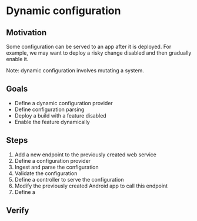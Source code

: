 # Dynamic configuration

## Motivation

Some configuration can be served to an app after it is deployed. For example, we may want to deploy a risky change disabled and then gradually enable it.

Note: dynamic configuration involves mutating a system.


## Goals

* Define a dynamic configuration provider
* Define configuration parsing
* Deploy a build with a feature disabled
* Enable the feature dynamically


## Steps

1. Add a new endpoint to the previously created web service
2. Define a configuration provider
3. Ingest and parse the configuration
4. Validate the configuration
5. Define a controller to serve the configuration
6. Modify the previously created Android app to call this endpoint
7. Define a 
## Verify
